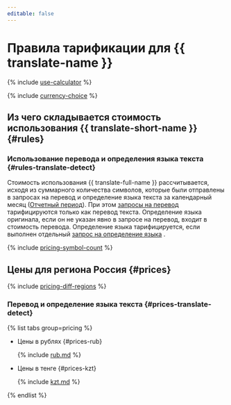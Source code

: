 ```yaml
---
editable: false
---
```


# Правила тарификации для {{ translate-name }}



{% include [use-calculator](../_includes/pricing/use-calculator.md) %}

{% include [currency-choice](../_includes/pricing/currency-choice.md) %}

## Из чего складывается стоимость использования {{ translate-short-name }} {#rules}


### Использование перевода и определения языка текста {#rules-translate-detect}

Стоимость использования {{ translate-full-name }} рассчитывается, исходя из суммарного количества символов, которые были отправлены в запросах на перевод и определение языка текста за календарный месяц ([Отчетный период](../billing/concepts/reporting-period.md)). При этом [запросы на перевод](operations/translate.md) тарифицируются только как перевод текста. Определение языка оригинала, если он не указан явно в запросе на перевод, входит в стоимость перевода. Определение языка тарифицируется, если выполнен отдельный [запрос на определение языка](operations/detect.md) .

{% include [pricing-symbol-count](../_includes/pricing-symbol-count.md) %}

## Цены для региона Россия {#prices}

{% include [pricing-diff-regions](../_includes/pricing-diff-regions.md) %}

### Перевод и определение языка текста {#prices-translate-detect}


{% list tabs group=pricing %}

- Цены в рублях {#prices-rub}

  {% include [rub.md](../_pricing/translate/rub.md) %}

- Цены в тенге {#prices-kzt}

  {% include [kzt.md](../_pricing/translate/kzt.md) %}

{% endlist %}



